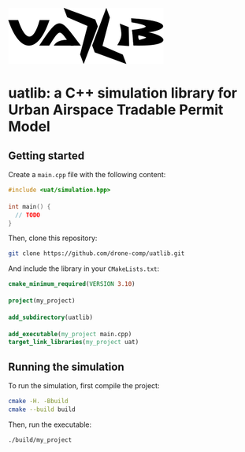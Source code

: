<img src="assets/logo.png"></img>

# uatlib: a C++ simulation library for Urban Airspace Tradable Permit Model

## Getting started

Create a `main.cpp` file with the following content:

```cpp
#include <uat/simulation.hpp>

int main() {
  // TODO
}
```

Then, clone this repository:

```bash
git clone https://github.com/drone-comp/uatlib.git
```

And include the library in your `CMakeLists.txt`:

```cmake
cmake_minimum_required(VERSION 3.10)

project(my_project)

add_subdirectory(uatlib)

add_executable(my_project main.cpp)
target_link_libraries(my_project uat)
```

## Running the simulation

To run the simulation, first compile the project:

```bash
cmake -H. -Bbuild
cmake --build build
```

Then, run the executable:

```bash
./build/my_project
```
